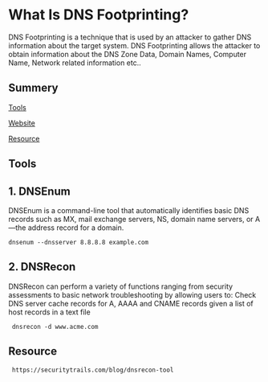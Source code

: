 # What Is DNS Footprinting?

DNS Footprinting is a technique that is used by an attacker to gather DNS information about the target system. DNS Footprinting allows the attacker to obtain information about the DNS Zone Data, Domain Names, Computer Name, Network related information etc..

## Summery

[Tools](#Tools)

[Website](#website)

[Resource](#Resource)



## Tools

## 1. DNSEnum

DNSEnum is a command-line tool that automatically identifies basic DNS records such as MX, mail exchange servers, NS, domain name servers, or A—the address record for a domain.

    dnsenum --dnsserver 8.8.8.8 example.com

## 2. DNSRecon

DNSRecon can perform a variety of functions ranging from security assessments to basic network troubleshooting by allowing users to: Check DNS server cache records for A, AAAA and CNAME records given a list of host records in a text file

     dnsrecon -d www.acme.com


## Resource 

     https://securitytrails.com/blog/dnsrecon-tool



